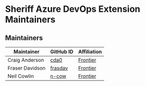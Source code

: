 # Sheriff Azure DevOps Extension Maintainers

## Maintainers

| Maintainer | GitHub ID | Affiliation |
| --------------- | --------- | ----------- |
| Craig Anderson | [cda0](https://github.com/cda0) | [Frontier](https://github.com/frontierhq/) |
| Fraser Davidson | [frasdav](https://github.com/frasdav) | [Frontier](https://github.com/frontierhq/) |
| Neil Cowlin | [n-cow](https://github.com/n-cow) | [Frontier](https://github.com/frontierhq/) |
